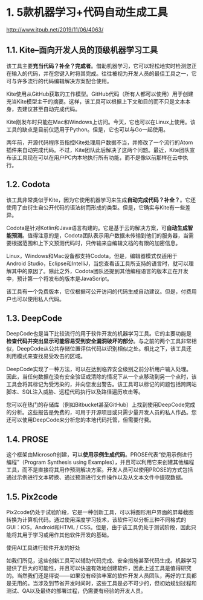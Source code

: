 





# 1. 5款机器学习+代码自动生成工具


http://www.itpub.net/2019/11/06/4063/








## 1.1. Kite–面向开发人员的顶级机器学习工具

该工具主要**充当代码？补全？完成者**。借助机器学习，它可以轻松地实时检测您正在输入的代码，并在您键入时将其完成。往往被视为开发人员的最佳工具之一，它可与许多流行的代码编辑解决方案配合使用。

Kite使用从GitHub获取的工作模型。GitHub代码（所有人都可以使用）用于创建充当Kite模型主干的摘要。这样，该工具可以根据上下文和目的而不只是文本本身，去建议甚至自动完成代码。

Kite刚发布时只能在Mac和Windows上访问。今天，它也可以在Linux上使用。该工具的缺点是目前仅适用于Python。但是，它也可以与Go一起使用。

两年前，开源代码程序员指控Kite处理用户数据不当，并修改了一个流行的Atom插件来自动完成代码。不过，Kite团队此后解决了这两个问题。最近，Kite团队宣布该工具现在可以在用户PC内本地执行所有功能，而不是像以前那样在云中执行。



## 1.2. Codota

该工具非常类似于Kite，因为它使用机器学习来生成**自动完成代码？补全？**。它还使用了由衍生自公开代码的语法树而形成的类型。但是，它确实与Kite有一些差异。

Codota是针对Kotlin和Java语言构建的。它是基于云的解决方案，可**自动生成智能预测**。值得注意的是，Codota团队表示用户数据未传输到他们的服务器，当需要根据范围和上下文预测代码时，只传输来自编辑文档的有限的加密信息。

Linux，Windows和Mac设备都支持Codota。但是，编辑器模式仅适用于Android Studio，Eclipse和IntelliJ，当您查看该工具所支持的语言时，就可以理解其中的原因了。除此之外，Codota团队还提到其他编程语言的版本正在开发中，预计第一个将发布的版本是JavaScript。

该工具有一个免费版本，它仅根据可公开访问的代码生成自动建议。但是，付费用户也可以使用私人代码。










## 1.3. DeepCode

DeepCode也是当下比较流行的用于软件开发的机器学习工具。它的主要功能是**检查代码并突出显示可能容易受到安全漏洞破坏的部分**。与之前的两个工具非常相似，DeepCode从公共存储位置评估代码以识别相似之处。相比之下，该工具还利用模式来查找易受攻击的区域。

DeepCode实现了一种方法，可以在达到临界安全级别之前分析用户输入处理。因此，当任何数据在没有安全验证或清除的情况下从一个点移动到另一个点时，该工具会将其标记为受污染的，并向您发出警告。该工具可以标记的问题包括跨网站脚本、SQL注入威胁、远程代码执行以及路径遍历攻击等。

您可以在热门的存储库（例如Bitbucket甚至GitHub）上找到使用DeepCode完成的分析。这些报告是免费的，可用于开源项目或只需少量开发人员的私人作品。您还可以使用DeepCode来分析您的本地代码托管，但需要付费。

## 1.4. PROSE

这个框架由Microsoft创建，可以**使用示例生成代码**。PROSE代表“使用示例进行编程”（Program Synthesis using Examples），并且可以利用它来创建其他编程工具，而不是直接将其用作预测解决方案。开发人员可以使用PROSE的方式包括通过示例进行文本转换、通过预测进行文件操作以及从文本文件中提取数据。

## 1.5. Pix2code

Pix2code仍处于试验阶段，它是一种创新工具，可以将图形用户界面的屏幕截图转换为计算机代码。通过使用深度学习技术，该软件可以分析三种不同格式的GUI：iOS，Android和HTML / CSS。但是，由于该工具仍处于测试阶段，因此只能将其用于学习或用作其他软件开发的基础。

使用AI工具进行软件开发的好处

如我们所见，这些创新工具可以辅助代码完成、安全措施甚至代码生成。机器学习提供了巨大的可能性，并且可以快速有效地创建软件，因此上述工具是值得研究的。当然我们还是得说——如果没有经验丰富的软件开发人员团队，再好的工具都是无用的。当涉及到节省开发时间时，这些工具是必不可少的，但初始规划过程和测试、QA以及最终的部署过程，仍需要有经验的开发人员。


























































































